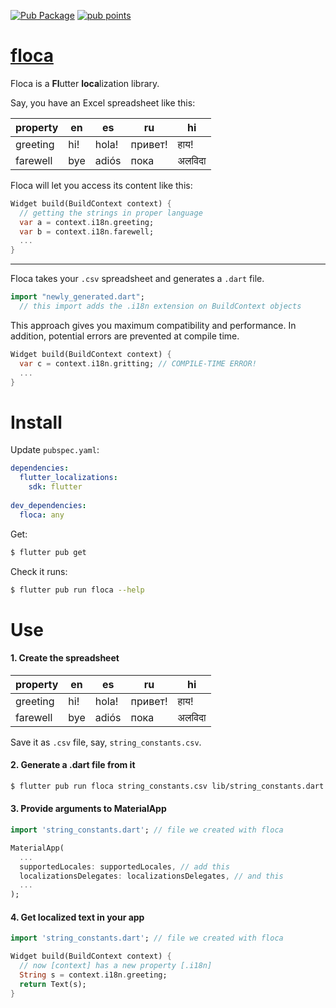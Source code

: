 [![Pub Package](https://img.shields.io/pub/v/floca.svg)](https://pub.dev/packages/floca)
[![pub points](https://badges.bar/floca/pub%20points)](https://pub.dev/floca/tabular/score)

# [floca](https://github.com/rtmigo/floca)

Floca is a **Fl**utter **loca**lization library.

Say, you have an Excel spreadsheet like this:

| property | en     | es      | ru      | hi  |
|----------|--------|---------|---------|-----|
| greeting | hi!    | hola!   | привет! | हाय! |
| farewell | bye    | adiós   | пока    |अलविदा|

Floca will let you access its content like this:

``` dart
Widget build(BuildContext context) {
  // getting the strings in proper language
  var a = context.i18n.greeting;
  var b = context.i18n.farewell;
  ...
}  
```

----

Floca takes your `.csv` spreadsheet and generates a `.dart` file.
```dart
import "newly_generated.dart";
  // this import adds the .i18n extension on BuildContext objects
```

This approach gives you maximum compatibility and performance. In addition, 
potential errors are prevented at compile time.

``` dart
Widget build(BuildContext context) {
  var c = context.i18n.gritting; // COMPILE-TIME ERROR!
  ...
}  
```

# Install

Update `pubspec.yaml`: 

``` yaml
dependencies:
  flutter_localizations:
    sdk: flutter
    
dev_dependencies:
  floca: any
```

Get:

``` bash
$ flutter pub get
```

Check it runs:

``` bash
$ flutter pub run floca --help
```



# Use

#### 1. Create the spreadsheet

| property | en     | es      | ru      | hi  |
|----------|--------|---------|---------|-----|
| greeting | hi!    | hola!   | привет! | हाय! |
| farewell | bye    | adiós   | пока    |अलविदा|

Save it as `.csv` file, say, `string_constants.csv`.

#### 2. Generate a .dart file from it

```bash
$ flutter pub run floca string_constants.csv lib/string_constants.dart
```

#### 3. Provide arguments to MaterialApp

``` dart
import 'string_constants.dart'; // file we created with floca

MaterialApp(
  ...
  supportedLocales: supportedLocales, // add this
  localizationsDelegates: localizationsDelegates, // and this
  ...
);
```

#### 4. Get localized text in your app

``` dart
import 'string_constants.dart'; // file we created with floca

Widget build(BuildContext context) {
  // now [context] has a new property [.i18n]  
  String s = context.i18n.greeting;
  return Text(s); 
}
```
